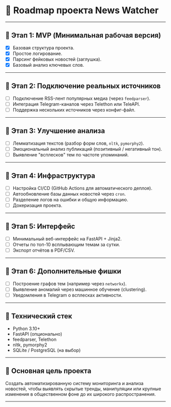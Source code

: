 # 🚀 Roadmap проекта News Watcher

---

## 📌 Этап 1: MVP (Минимальная рабочая версия)
- [x] Базовая структура проекта.
- [x] Простое логирование.
- [x] Парсинг фейковых новостей (заглушка).
- [x] Базовый анализ ключевых слов.

---

## 📌 Этап 2: Подключение реальных источников
- [ ] Подключение RSS-лент популярных медиа (через `feedparser`).
- [ ] Интеграция Telegram-каналов через Telethon или TeleAPI.
- [ ] Поддержка нескольких источников через конфиг-файл.

---

## 📌 Этап 3: Улучшение анализа
- [ ] Лемматизация текстов (разбор форм слов, `nltk`, `pymorphy2`).
- [ ] Эмоциональный анализ публикаций (позитивный / негативный тон).
- [ ] Выявление "всплесков" тем по частоте упоминаний.

---

## 📌 Этап 4: Инфраструктура
- [ ] Настройка CI/CD (GitHub Actions для автоматического деплоя).
- [ ] Автообновление базы данных новостей через `cron`.
- [ ] Разделение логов на ошибки и общую информацию.
- [ ] Докеризация проекта.

---

## 📌 Этап 5: Интерфейс
- [ ] Минимальный веб-интерфейс на FastAPI + Jinja2.
- [ ] Отчеты по топ-10 всплывающим темам за сутки.
- [ ] Экспорт отчётов в PDF/CSV.

---

## 📌 Этап 6: Дополнительные фишки
- [ ] Построение графов тем (например через `networkx`).
- [ ] Выявление аномалий через машинное обучение (clustering).
- [ ] Уведомления в Telegram о всплесках активности.

---

## 📜 Технический стек
- Python 3.10+
- FastAPI (опционально)
- feedparser, Telethon
- nltk, pymorphy2
- SQLite / PostgreSQL (на выбор)

---

## 🎯 Основная цель проекта
Создать автоматизированную систему мониторинга и анализа новостей, чтобы выявлять скрытые тренды, манипуляции или крупные изменения в общественном фоне до их широкого распространения.

---
